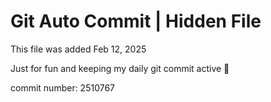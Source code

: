 # Git Auto Commit | Hidden File

This file was added Feb 12, 2025

Just for fun and keeping my daily git commit active 🤪

commit number: 2510767
